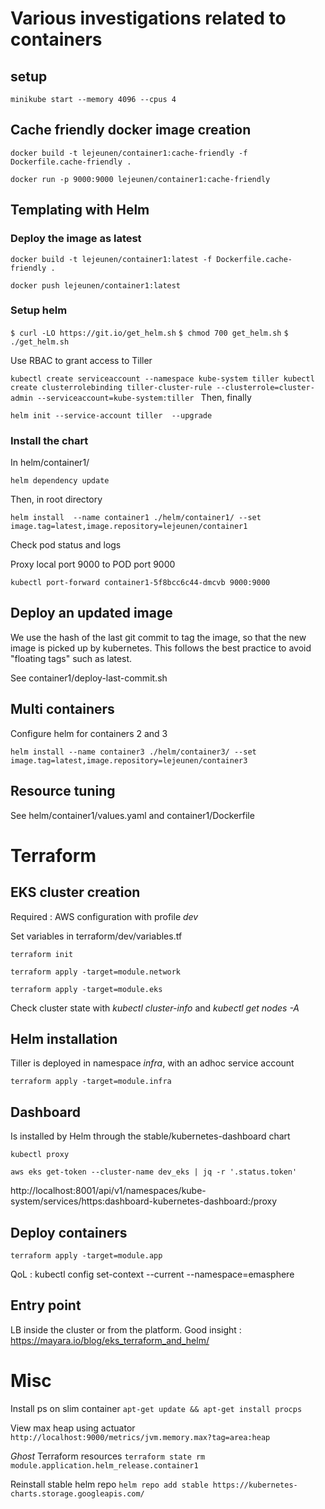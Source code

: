 # Various investigations related to containers

## setup

`minikube start --memory 4096 --cpus 4`



## Cache friendly docker image creation

`docker build -t lejeunen/container1:cache-friendly -f Dockerfile.cache-friendly .`

`docker run -p 9000:9000 lejeunen/container1:cache-friendly`


## Templating with Helm

### Deploy the image as latest

`docker build -t lejeunen/container1:latest -f Dockerfile.cache-friendly .`

`docker push lejeunen/container1:latest`

### Setup helm

`$ curl -LO https://git.io/get_helm.sh`
`$ chmod 700 get_helm.sh`
`$ ./get_helm.sh`

Use RBAC to grant access to Tiller

`kubectl create serviceaccount --namespace kube-system tiller
kubectl create clusterrolebinding tiller-cluster-rule --clusterrole=cluster-admin --serviceaccount=kube-system:tiller
`
Then, finally

`helm init --service-account tiller  --upgrade`


### Install the chart

In helm/container1/

`helm dependency update`

Then, in root directory

`helm install  --name container1 ./helm/container1/ --set image.tag=latest,image.repository=lejeunen/container1`


Check pod status and logs

Proxy local port 9000 to POD port 9000

`kubectl port-forward container1-5f8bcc6c44-dmcvb 9000:9000`


## Deploy an updated image

We use the hash of the last git commit to tag the image, so that the new image is picked up by kubernetes.
This follows the best practice to avoid "floating tags" such as latest.

See container1/deploy-last-commit.sh

## Multi containers

Configure helm for containers 2 and 3

`helm install --name container3 ./helm/container3/ --set image.tag=latest,image.repository=lejeunen/container3`

## Resource tuning

See helm/container1/values.yaml and container1/Dockerfile


# Terraform

## EKS cluster creation

Required : AWS configuration with profile _dev_ 

Set variables in terraform/dev/variables.tf

`terraform init`

`terraform apply -target=module.network`

`terraform apply -target=module.eks`


Check cluster state with _kubectl cluster-info_ and _kubectl get nodes -A_


## Helm installation

Tiller is deployed in namespace _infra_, with an adhoc service account

`terraform apply -target=module.infra `


## Dashboard

Is installed by Helm through the stable/kubernetes-dashboard chart

`kubectl proxy`

`aws eks get-token --cluster-name dev_eks | jq -r '.status.token'`

http://localhost:8001/api/v1/namespaces/kube-system/services/https:dashboard-kubernetes-dashboard:/proxy


## Deploy containers

`terraform apply -target=module.app `

QoL : kubectl config set-context --current --namespace=emasphere



## Entry point

LB inside the cluster or from the platform.
Good insight : https://mayara.io/blog/eks_terraform_and_helm/



# Misc

Install ps on slim container
`apt-get update && apt-get install procps`

View max heap using actuator
`http://localhost:9000/metrics/jvm.memory.max?tag=area:heap`

_Ghost_ Terraform resources
`terraform state rm module.application.helm_release.container1`

Reinstall stable helm repo
`helm repo add stable https://kubernetes-charts.storage.googleapis.com/`